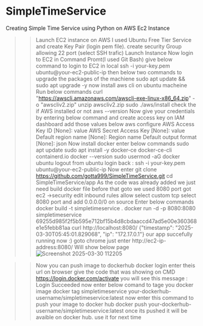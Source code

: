 # SimpleTimeService
Creating Simple Time Service using Python on AWS Ec2 Instance 
>> Launch EC2 instance on AWS
>> I used Ubuntu Free Tier Service and create Key Pair (login pem file).
>> create security Group allowing 22 port (select SSH trafic) Launch Instance
>Now login to EC2 in Command Promt(I used Git Bash) give below command to login to EC2 in local
>> ssh -i your-key.pem ubuntu@your-ec2-public-ip
>> then below two commands to upgrade the packages of the machiene
>> sudo apt update && sudo apt upgrade -y
>> now install aws cli on ubuntu macheine
>Run below commands
curl "https://awscli.amazonaws.com/awscli-exe-linux-x86_64.zip" -o "awscliv2.zip"
unzip awscliv2.zip
sudo ./aws/install
>> check the if AWS installed or not
>> aws --version
>Now give your credentials by entering below command and create access key on IAM dashboard add those values below
>> aws configure
AWS Access Key ID [None]: value
AWS Secret Access Key [None]: value
Default region name [None]: Region name
Default output format [None]: json
>> Now install docker enter below commands
>> sudo apt update
sudo apt install -y docker-ce docker-ce-cli containerd.io
docker --version
sudo usermod -aG docker ubuntu
logout from ubuntu login back : ssh -i your-key.pem ubuntu@your-ec2-public-ip
>> Now enter git clone https://github.com/gotta999/SimpleTimeService.git
>> cd SimpleTimeService/app
>> As the code was already added we just need build docker file before that goto we used 8080 port got ec2 ->security edit inbound rules allow select custom tcp select 8080 port and add 0.0.0.0/0 on source
>> Enter below commands
docker build -t simpletimeservice .
docker run -d -p 8080:8080 simpletimeservice
69255d985f2f5b595e712bf15b4d8cbdaaccd47ad5e00e360368e1e5febb81aa
>> curl http://localhost:8080/
{"timestamp": "2025-03-30T05:45:01.829068", "ip": "172.17.0.1"}
>> our app succefully running now :)
>> goto chrome just enter http://ec2-ip-address:8080/
>> Will show below page
>> ![Screenshot 2025-03-30 112205](https://github.com/user-attachments/assets/33ce6a16-4ea6-465f-afc4-ae7e4870fd16)

>> Now you can push image to dockerhub
>> docker login
>> enter theis url on browser  give the code that was showing on CMD https://login.docker.com/activate
>> you will see this message :
>> Login Succeeded
>> now enter below comand to tage you docker image
>>  docker tag simpletimeservice your-dockerhub-username/simpletimeservice:latest
>> now enter this command to push your image to docker hub
>>  docker push your-dockerhub-username/simpletimeservice:latest
>> once its pushed it will be avaible on docker hub. use it for next time


